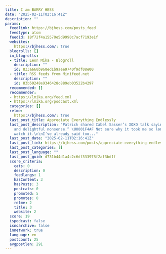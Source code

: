 ```yaml
---
title: I am BARRY HESS
date: "2025-02-11T02:16:41Z"
description: ""
params:
  feedlink: https://bjhess.com/posts_feed
  feedtype: atom
  feedid: 18f72f4a15570e5d9990c7acf7193e1f
  websites:
    https://bjhess.com/: true
  blogrolls: []
  in_blogrolls:
  - title: Leon Mika - Blogroll
    description: ""
    id: 833a660b960ed1b9aee9740f9df08e00
  - title: RSS feeds from Minifeed.net
    description: ""
    id: 83b59248e9346428c889eb03522b4297
  recommended: []
  recommender:
  - https://lmika.org/feed.xml
  - https://lmika.org/podcast.xml
  categories: []
  relme:
    https://bjhess.com/: true
  last_post_title: Appreciate Everything Endlessly
  last_post_description: "Patrick shared Cabel Sasser’s XOXO talk saying it was “wild
    and delightful nonsense.” \U0001F4AF Not sure why it took me so long to finally
    watch it.\n\nI’ve already said too..."
  last_post_date: "2025-02-11T02:16:41Z"
  last_post_link: https://bjhess.com/posts/appreciate-everything-endlessly
  last_post_categories: []
  last_post_language: ""
  last_post_guid: d731b44d1a4c2c6df333978f2af3bd1f
  score_criteria:
    cats: 0
    description: 0
    feedlangs: 1
    hasContent: 3
    hasPosts: 3
    postcats: 0
    promoted: 5
    promotes: 0
    relme: 2
    title: 3
    website: 2
  score: 19
  ispodcast: false
  isnoarchive: false
  innetwork: true
  language: en
  postcount: 25
  avgpostlen: 291
---
```


